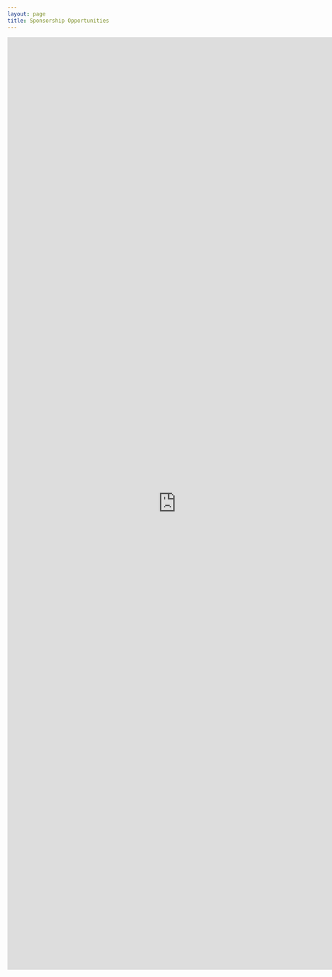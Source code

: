 ```yaml
---
layout: page
title: Sponsorship Opportunities
---
```


<div class="text-center">
<iframe src="https://docs.google.com/forms/d/e/1FAIpQLSfdQp0NG07EPYlyD3gXoYhinO_mIeYk4MXeMWbgsG1h-G47Ug/viewform?embedded=true" width="760" height="2100" frameborder="0" marginheight="0" marginwidth="0">Loading...</iframe></div>